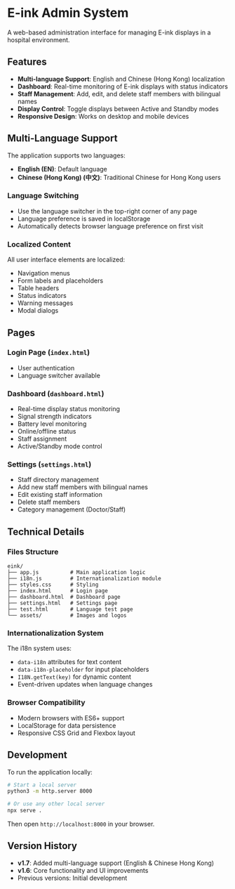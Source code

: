 # E-ink Admin System

A web-based administration interface for managing E-ink displays in a hospital environment.

## Features

- **Multi-language Support**: English and Chinese (Hong Kong) localization
- **Dashboard**: Real-time monitoring of E-ink displays with status indicators
- **Staff Management**: Add, edit, and delete staff members with bilingual names
- **Display Control**: Toggle displays between Active and Standby modes
- **Responsive Design**: Works on desktop and mobile devices

## Multi-Language Support

The application supports two languages:

- **English (EN)**: Default language
- **Chinese (Hong Kong) (中文)**: Traditional Chinese for Hong Kong users

### Language Switching

- Use the language switcher in the top-right corner of any page
- Language preference is saved in localStorage
- Automatically detects browser language preference on first visit

### Localized Content

All user interface elements are localized:
- Navigation menus
- Form labels and placeholders
- Table headers
- Status indicators
- Warning messages
- Modal dialogs

## Pages

### Login Page (`index.html`)
- User authentication
- Language switcher available

### Dashboard (`dashboard.html`)
- Real-time display status monitoring
- Signal strength indicators
- Battery level monitoring
- Online/offline status
- Staff assignment
- Active/Standby mode control

### Settings (`settings.html`)
- Staff directory management
- Add new staff members with bilingual names
- Edit existing staff information
- Delete staff members
- Category management (Doctor/Staff)

## Technical Details

### Files Structure
```
eink/
├── app.js          # Main application logic
├── i18n.js         # Internationalization module
├── styles.css      # Styling
├── index.html      # Login page
├── dashboard.html  # Dashboard page
├── settings.html   # Settings page
├── test.html       # Language test page
└── assets/         # Images and logos
```

### Internationalization System

The i18n system uses:
- `data-i18n` attributes for text content
- `data-i18n-placeholder` for input placeholders
- `I18N.getText(key)` for dynamic content
- Event-driven updates when language changes

### Browser Compatibility

- Modern browsers with ES6+ support
- LocalStorage for data persistence
- Responsive CSS Grid and Flexbox layout

## Development

To run the application locally:

```bash
# Start a local server
python3 -m http.server 8000

# Or use any other local server
npx serve .
```

Then open `http://localhost:8000` in your browser.

## Version History

- **v1.7**: Added multi-language support (English & Chinese Hong Kong)
- **v1.6**: Core functionality and UI improvements
- Previous versions: Initial development
